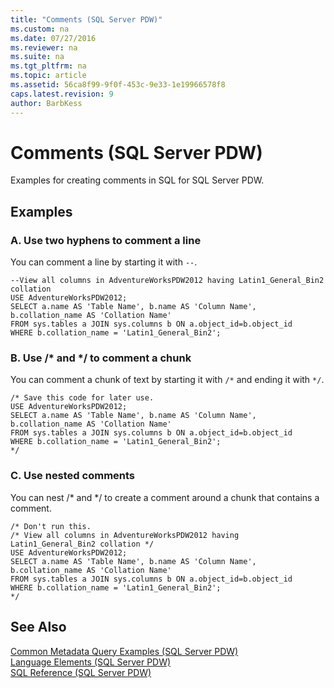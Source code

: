 ```yaml
---
title: "Comments (SQL Server PDW)"
ms.custom: na
ms.date: 07/27/2016
ms.reviewer: na
ms.suite: na
ms.tgt_pltfrm: na
ms.topic: article
ms.assetid: 56ca8f99-9f0f-453c-9e33-1e19966578f8
caps.latest.revision: 9
author: BarbKess
---
```

# Comments (SQL Server PDW)
Examples for creating comments in SQL for SQL Server PDW.  
  
## Examples  
  
### A. Use two hyphens to comment a line  
You can comment a line by starting it with `--`.  
  
```  
--View all columns in AdventureWorksPDW2012 having Latin1_General_Bin2 collation  
USE AdventureWorksPDW2012;  
SELECT a.name AS 'Table Name', b.name AS 'Column Name', b.collation_name AS 'Collation Name'  
FROM sys.tables a JOIN sys.columns b ON a.object_id=b.object_id  
WHERE b.collation_name = 'Latin1_General_Bin2';  
```  
  
### B. Use /* and \*/ to comment a chunk  
You can comment a chunk of text by starting it with `/*` and ending it with `*/`.  
  
```  
/* Save this code for later use.  
USE AdventureWorksPDW2012;  
SELECT a.name AS 'Table Name', b.name AS 'Column Name', b.collation_name AS 'Collation Name'  
FROM sys.tables a JOIN sys.columns b ON a.object_id=b.object_id  
WHERE b.collation_name = 'Latin1_General_Bin2';  
*/  
```  
  
### C. Use nested comments  
You can nest /* and \*/ to create a comment around a chunk that contains a comment.  
  
```  
/* Don't run this.  
/* View all columns in AdventureWorksPDW2012 having Latin1_General_Bin2 collation */  
USE AdventureWorksPDW2012;  
SELECT a.name AS 'Table Name', b.name AS 'Column Name', b.collation_name AS 'Collation Name'  
FROM sys.tables a JOIN sys.columns b ON a.object_id=b.object_id  
WHERE b.collation_name = 'Latin1_General_Bin2';  
*/  
```  
  
## See Also  
[Common Metadata Query Examples &#40;SQL Server PDW&#41;](../sqlpdw/common-metadata-query-examples-sql-server-pdw.md)  
[Language Elements &#40;SQL Server PDW&#41;](../sqlpdw/language-elements-sql-server-pdw.md)  
[SQL Reference &#40;SQL Server PDW&#41;](../sqlpdw/sql-reference-sql-server-pdw.md)  
  
